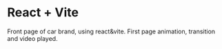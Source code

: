 # React + Vite

Front page of car brand, using react&vite.
First page animation, transition and video played.
